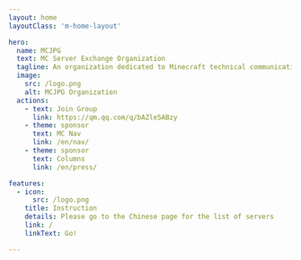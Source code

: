 ```yaml
---
layout: home
layoutClass: 'm-home-layout'

hero:
  name: MCJPG
  text: MC Server Exchange Organization
  tagline: An organization dedicated to Minecraft technical communication and server promotion</br>Whether you're a player or a server owner, this is an excellent community for communication!
  image:
    src: /logo.png
    alt: MCJPG Organization
  actions:
    - text: Join Group
      link: https://qm.qq.com/q/bAZle5ABzy
    - theme: sponsor
      text: MC Nav
      link: /en/nav/
    - theme: sponsor
      text: Columns
      link: /en/press/

features:
  - icon:
      src: /logo.png
    title: Instruction
    details: Please go to the Chinese page for the list of servers
    link: /
    linkText: Go!

---
```


<style>
/*爱的魔力转圈圈*/
.m-home-layout .image-src:hover {
  transform: translate(-50%, -50%) rotate(666turn);
  transition: transform 59s 1s cubic-bezier(0.3, 0, 0.8, 1);
}

.m-home-layout .details small {
  opacity: 0.8;
}

.m-home-layout .bottom-small {
  display: block;
  margin-top: 2em;
  text-align: right;
}
</style>
<confetti />
